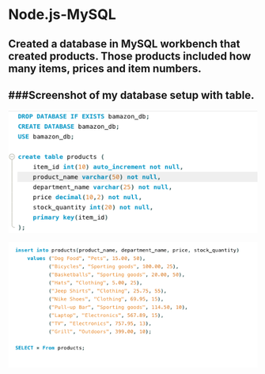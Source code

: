 # Node.js-MySQL

## Created a database in MySQL workbench that created products. Those products included how many items, prices and item numbers. 

###Screenshot of my database setup with table.
---------------------------------------------
![Database Screenshot](./images/database2.png)

![Database Screenshot](./images/database.png)

